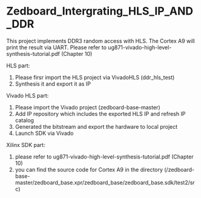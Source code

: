 # Zedboard_Intergrating_HLS_IP_AND_DDR

This project implements DDR3 random access with HLS. The Cortex A9 will print the result via UART. Please refer to ug871-vivado-high-level-synthesis-tutorial.pdf (Chapter 10)


HLS part:
1. Please firsr import the HLS project via VivadoHLS (ddr_hls_test)
2. Synthesis it and export it as IP

Vivado HLS part:
1. Please import the Vivado project (zedboard-base-master)
2. Add IP repository which includes the exported HLS IP and refresh IP catalog
3. Generated the bitstream and export the hardware to local project
4. Launch SDK via Vivado

Xilinx SDK part:
1. please refer to ug871-vivado-high-level-synthesis-tutorial.pdf (Chapter 10)
2. you can find the source code for Cortex A9 in the directory (/zedboard-base-master/zedboard_base.xpr/zedboard_base/zedboard_base.sdk/test2/src)

